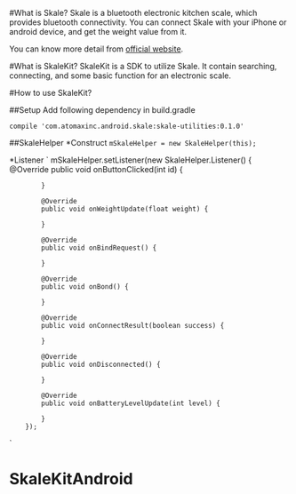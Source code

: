 #What is Skale?
Skale is a bluetooth electronic kitchen scale, which provides bluetooth connectivity. You can connect Skale with your iPhone or android device, and get the weight value from it. 

You can know more detail from [official website](https://www.skale.cc/). 

#What is SkaleKit?
SkaleKit is a SDK to utilize Skale. It contain searching, connecting, and some basic function for an electronic scale.

#How to use SkaleKit?

##Setup
Add following dependency in build.gradle

`compile 'com.atomaxinc.android.skale:skale-utilities:0.1.0'`

##SkaleHelper
*Construct
`mSkaleHelper = new SkaleHelper(this);`

*Listener
`
mSkaleHelper.setListener(new SkaleHelper.Listener() {
            @Override
            public void onButtonClicked(int id) {
                
            }

            @Override
            public void onWeightUpdate(float weight) {

            }

            @Override
            public void onBindRequest() {

            }

            @Override
            public void onBond() {

            }

            @Override
            public void onConnectResult(boolean success) {

            }

            @Override
            public void onDisconnected() {

            }

            @Override
            public void onBatteryLevelUpdate(int level) {

            }
        });
`
# SkaleKitAndroid
